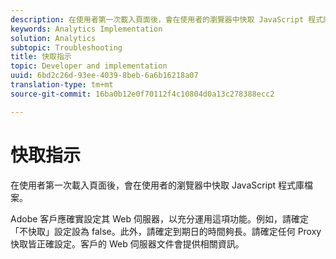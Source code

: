 ```yaml
---
description: 在使用者第一次載入頁面後，會在使用者的瀏覽器中快取 JavaScript 程式庫檔案。
keywords: Analytics Implementation
solution: Analytics
subtopic: Troubleshooting
title: 快取指示
topic: Developer and implementation
uuid: 6bd2c26d-93ee-4039-8beb-6a6b16218a07
translation-type: tm+mt
source-git-commit: 16ba0b12e0f70112f4c10804d0a13c278388ecc2

---
```



# 快取指示

在使用者第一次載入頁面後，會在使用者的瀏覽器中快取 JavaScript 程式庫檔案。

Adobe 客戶應確實設定其 Web 伺服器，以充分運用這項功能。例如，請確定「不快取」設定設為 false。此外，請確定到期日的時間夠長。請確定任何 Proxy 快取皆正確設定。客戶的 Web 伺服器文件會提供相關資訊。

